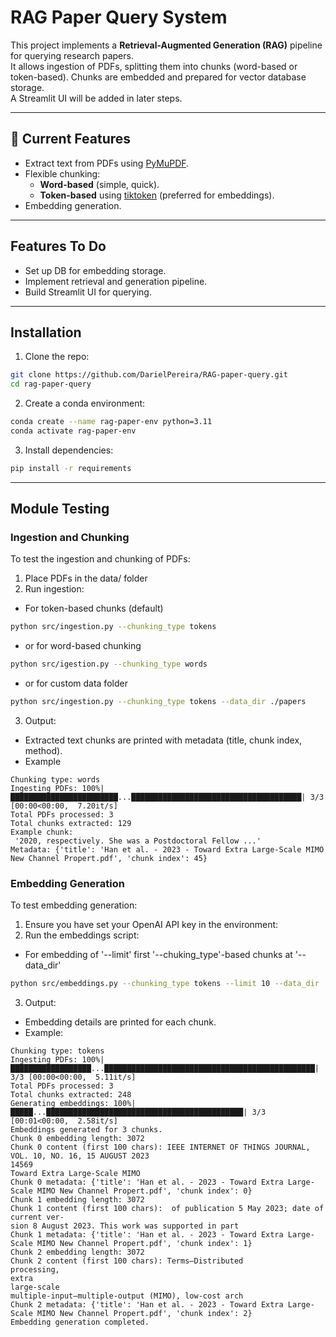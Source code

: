# RAG Paper Query System

This project implements a **Retrieval-Augmented Generation (RAG)** pipeline for querying research papers.  
It allows ingestion of PDFs, splitting them into chunks (word-based or token-based). Chunks are embedded and prepared for vector database storage.  
A Streamlit UI will be added in later steps.

---

## 🚀 Current Features
- Extract text from PDFs using [PyMuPDF](https://pymupdf.readthedocs.io/).
- Flexible chunking:
  - **Word-based** (simple, quick).
  - **Token-based** using [tiktoken](https://github.com/openai/tiktoken) (preferred for embeddings).
- Embedding generation.

---

## Features To Do
- Set up DB for embedding storage.
- Implement retrieval and generation pipeline.
- Build Streamlit UI for querying.

---

## Installation
1. Clone the repo:
```bash
git clone https://github.com/DarielPereira/RAG-paper-query.git
cd rag-paper-query
```
2. Create a conda environment:
```bash
conda create --name rag-paper-env python=3.11
conda activate rag-paper-env
```
3. Install dependencies:
```bash
pip install -r requirements
```
---

## Module Testing
### Ingestion and Chunking
To test the ingestion and chunking of PDFs:
1. Place PDFs in the data/ folder
2. Run ingestion:
- For token-based chunks (default)
```bash
python src/ingestion.py --chunking_type tokens 
```
- or for word-based chunking
```bash
python src/igestion.py --chunking_type words
```
- or for custom data folder
```bash
python src/ingestion.py --chunking_type tokens --data_dir ./papers
```
3. Output:
- Extracted text chunks are printed with metadata (title, chunk index, method).
- Example
```console
Chunking type: words
Ingesting PDFs: 100%|████████████████████████...██████████████████████████████████████| 3/3 [00:00<00:00,  7.20it/s] 
Total PDFs processed: 3
Total chunks extracted: 129
Example chunk:
 '2020, respectively. She was a Postdoctoral Fellow ...'
Metadata: {'title': 'Han et al. - 2023 - Toward Extra Large-Scale MIMO New Channel Propert.pdf', 'chunk index': 45}
```
### Embedding Generation
To test embedding generation:
1. Ensure you have set your OpenAI API key in the environment:
2. Run the embeddings script:
- For embedding of '--limit' first '--chuking_type'-based chunks at '--data_dir'
```bash
python src/embeddings.py --chunking_type tokens --limit 10 --data_dir ./data
```
3. Output:
- Embedding details are printed for each chunk.
- Example:
```console
Chunking type: tokens
Ingesting PDFs: 100%|██████████████████...███████████████████████████████████████████████| 3/3 [00:00<00:00,  5.11it/s] 
Total PDFs processed: 3
Total chunks extracted: 248
Generating embeddings: 100%|█████...████████████████████████████████████████████| 3/3 [00:01<00:00,  2.58it/s] 
Embeddings generated for 3 chunks.
Chunk 0 embedding length: 3072
Chunk 0 content (first 100 chars): IEEE INTERNET OF THINGS JOURNAL, VOL. 10, NO. 16, 15 AUGUST 2023
14569
Toward Extra Large-Scale MIMO
Chunk 0 metadata: {'title': 'Han et al. - 2023 - Toward Extra Large-Scale MIMO New Channel Propert.pdf', 'chunk index': 0}
Chunk 1 embedding length: 3072
Chunk 1 content (first 100 chars):  of publication 5 May 2023; date of current ver-
sion 8 August 2023. This work was supported in part
Chunk 1 metadata: {'title': 'Han et al. - 2023 - Toward Extra Large-Scale MIMO New Channel Propert.pdf', 'chunk index': 1}
Chunk 2 embedding length: 3072
Chunk 2 content (first 100 chars): Terms—Distributed
processing,
extra
large-scale
multiple-input–multiple-output (MIMO), low-cost arch
Chunk 2 metadata: {'title': 'Han et al. - 2023 - Toward Extra Large-Scale MIMO New Channel Propert.pdf', 'chunk index': 2}
Embedding generation completed.
```




